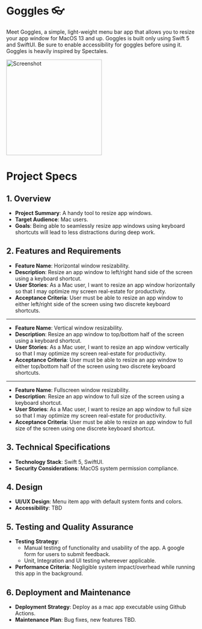 # Goggles :eyeglasses:

Meet Goggles, a simple, light-weight menu bar app that allows you to resize your app window for MacOS 13 and up. Goggles is built only using Swift 5 and SwiftUI. Be sure to enable accessibility for goggles before using it. Goggles is heavily inspired by Spectales.

<img width="254" alt="Screenshot" src="https://github.com/cosmicRover/goggles/assets/41096232/32be4fd5-1a49-49f5-9487-f723c9d97562">

# Project Specs

## 1. Overview
- **Project Summary**: A handy tool to resize app windows.
- **Target Audience**: Mac users.
- **Goals**: Being able to seamlessly resize app windows using keyboard shortcuts will lead to less distractions during deep work.

## 2. Features and Requirements
- **Feature Name**: Horizontal window resizability.
- **Description**: Resize an app window to left/right hand side of the screen using a keyboard shortcut.
- **User Stories**: As a Mac user, I want to resize an app window horizontally so that I may optimize my screen real-estate for productivity.
- **Acceptance Criteria**: User must be able to resize an app window to either left/right side of the screen using two discrete keyboard shortcuts.
---
- **Feature Name**: Vertical window resizability.
- **Description**: Resize an app window to top/bottom half of the screen using a keyboard shortcut.
- **User Stories**: As a Mac user, I want to resize an app window vertically so that I may optimize my screen real-estate for productivity.
- **Acceptance Criteria**: User must be able to resize an app window to either top/bottom half of the screen using two discrete keyboard shortcuts.
---
- **Feature Name**: Fullscreen window resizability.
- **Description**: Resize an app window to full size of the screen using a keyboard shortcut.
- **User Stories**: As a Mac user, I want to resize an app window to full size so that I may optimize my screen real-estate for productivity.
- **Acceptance Criteria**: User must be able to resize an app window to full size of the screen using one discrete keyboard shortcut.

## 3. Technical Specifications
- **Technology Stack**: Swift 5, SwiftUI.
- **Security Considerations**: MacOS system permission compliance.

## 4. Design
- **UI/UX Design**: Menu item app with default system fonts and colors.
- **Accessibility**: TBD

## 5. Testing and Quality Assurance
- **Testing Strategy**:
  - Manual testing of functionality and usability of the app. A google form for users to submit feedback.
  - Unit, Integration and UI testing whereever applicable.
- **Performance Criteria**: Negligible system impact/overhead while running this app in the background.

## 6. Deployment and Maintenance
- **Deployment Strategy**: Deploy as a mac app executable using Github Actions.
- **Maintenance Plan**: Bug fixes, new features TBD.
